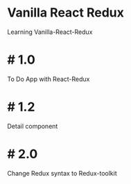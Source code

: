 # Vanilla React Redux

Learning Vanilla-React-Redux

# # 1.0

To Do App with React-Redux

# # 1.2

Detail component

# # 2.0

Change Redux syntax to Redux-toolkit
